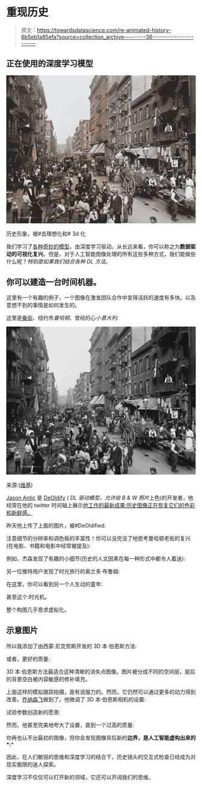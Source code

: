 # 重现历史

> 原文：<https://towardsdatascience.com/re-animated-history-6b5eb1a85efa?source=collection_archive---------36----------------------->

## 正在使用的深度学习模型

![](img/3cd9dfd775e28cc66166a6953afc1350.png)

历史形象，被#去理想化和# 3d 化

我们学习了[各种奇妙的模型](/14-deep-learning-uses-that-blasted-me-away-2019-206a5271d98?source=friends_link&sk=4ac313764b2ca90e765566714dd2c88e)，由深度学习驱动。从长远来看，你可以称之为**数据驱动的可视化复兴**。但是，对于人工智能图像处理的所有这些多种方式，我们能做些什么呢？*特别是如果我们结合各种 DL 方法*。

## 你可以建造一台时间机器。

这里有一个有趣的例子，一个图像在激发团队合作中变得活跃的速度有多快。以及意想不到的事情是如何发生的。

这里是[桑街](https://en.wikipedia.org/wiki/Mulberry_Street_(Manhattan))、纽约市*曼哈顿*、曾经的心*小意大利*:

![](img/60a055a8b121d735d7027d15332283ca.png)

来源:([维基](https://commons.wikimedia.org/wiki/Category:Mulberry_Street_(Manhattan)#/media/File:Mulberry_Street,_New_York_City_(LOC_det.4a08193).jpg))

[Jason Antic](https://medium.com/u/13ad5d836603?source=post_page-----6b5eb1a85efa--------------------------------) 是 [DeOldify](/deoldify-gan-based-image-colorization-d9592704a57d) ( *DL 驱动模型，允许给 B & W 照片*上色)的开发者，他经常在他的 twitter 时间轴上展示[他工作的最新成果:历史图像正在恢复它们的色彩和新鲜感。](https://twitter.com/citnaj)

昨天他上传了上面的图片，被#DeOldified:

注意细节的分辨率和调色板的丰富性！你可以没完没了地思考曼哈顿老街的复兴(在电影、书籍和电影中经常被提及):

例如，杰森发现了有趣的小细节(历史的人文因素在每一种形式中都令人着迷):

另一位推特用户发现了时光旅行的奥兰多·布鲁姆:

在这里，你可以看到另一个人生动的童年:

甚至这个:时光机。

整个构图几乎恳求虚拟化。

## 示意图片

所以我添加了由西蒙·尼克劳斯开发的 3D 本·伯恩斯方法:

或者，更好的质量:

3D 本·伯恩斯方法最适合这种清晰的消失点图像。图片被分成不同的空间层，层后的背景空白被内容敏感的修补填充。

上面这样的模拟跟踪拍摄，是有说服力的。然而，它仍然可以通过更多的动力得到改善。[乔纳森飞](https://medium.com/u/6229bfa739?source=post_page-----6b5eb1a85efa--------------------------------)做到了。他微调了 3D 本·伯恩斯相机的设置:

试验参数创造新的愿景:

然而，他甚至完美地夸大了设置，直到一个过高的质量:

你再也认不出最初的图像，但你会发现图像背后新的**边界，是人工智能虚构出来的*:***

因此，在人们敏锐的思维和深度学习的结合下，历史镜头的交互式检查已经成为对现实极限的迷人探索。

深度学习不仅仅可以打开新的领域，它还可以开阔我们的思维。